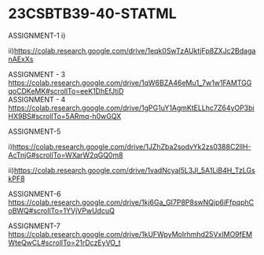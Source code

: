 # 23CSBTB39-40-STATML
ASSIGNMENT-1
i)

ii)https://colab.research.google.com/drive/1eqk0SwTzAUktjFp8ZXJc2BdaganAExXs

ASSIGNMENT - 3  
https://colab.research.google.com/drive/1qW6BZA46eMu1_7w1w1FAMTGGqoCDKeMK#scrollTo=eeK1DhEfJtiD  
ASSIGNMENT - 4   
https://colab.research.google.com/drive/1gPG1uY1AgmKtELLhc7Z64yOP3biHX9BS#scrollTo=5ARmq-h0wGQX  

ASSIGNMENT-5

i)https://colab.research.google.com/drive/1JZhZba2sodvYk2zs0388C2llH-AcTnjG#scrollTo=WXarW2qGQ0m8

ii)https://colab.research.google.com/drive/1vadNcyal5L3Jl_5A1LiB4H_TzLGskPF8

ASSIGNMENT-6
https://colab.research.google.com/drive/1kj6Ga_GI7P8P8swNQjp6iFfpqphCoBWQ#scrollTo=1YVjVPwUdcuQ

ASSIGNMENT-7
https://colab.research.google.com/drive/1kUFWpyMoIrhmhd25VxIMO9fEMWteQwCL#scrollTo=21rDczEyVO_t



